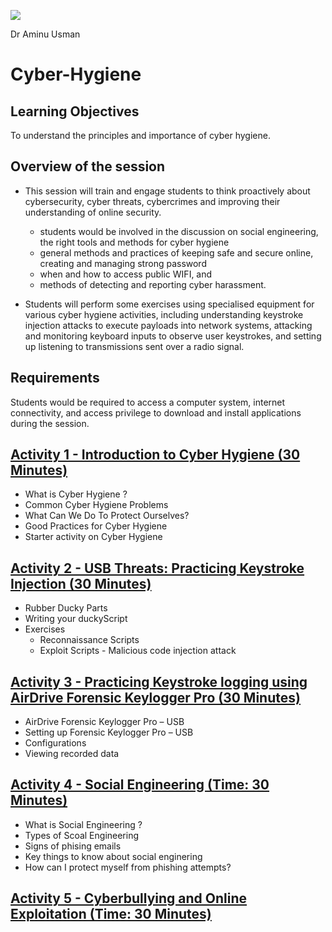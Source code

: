 ![](https://github.com/CS-Outreach-Session/Cyber-Hygiene/blob/main/images/ysj_HIoT.PNG)

Dr Aminu Usman 

# Cyber-Hygiene
## Learning Objectives
To understand the principles and importance of cyber hygiene.

## Overview of the session 

* This session will train and engage students to think proactively about cybersecurity, cyber threats, cybercrimes and improving their understanding of online security. 
   - students would be involved in the discussion on social engineering, the right tools and methods for cyber hygiene
   - general methods and practices of keeping safe and secure online, creating and managing strong password
   - when and how to access public WIFI, and 
   - methods of detecting and reporting cyber harassment. 
   

* Students will perform some exercises using specialised equipment for various cyber hygiene activities, including understanding keystroke injection attacks to execute payloads into network systems, attacking and monitoring keyboard inputs to observe user keystrokes, and setting up listening to transmissions sent over a radio signal. 

## Requirements 

Students would be required to access a computer system, internet connectivity, and access privilege to download and install applications during the session.

## [Activity 1 - Introduction to Cyber Hygiene (30 Minutes)](https://github.com/CS-Outreach-Session/Cyber-Hygiene/tree/main/Introduction%20to%20Cyber%20Hygiene#what-is-cyber-hygiene-)
  * What is Cyber Hygiene ?
  * Common Cyber Hygiene Problems
  * What Can We Do To Protect Ourselves?
  * Good Practices for Cyber Hygiene
  * Starter activity on Cyber Hygiene

  
## [Activity 2 - USB Threats: Practicing Keystroke Injection (30 Minutes)](https://github.com/CS-Outreach-Session/Cyber-Hygiene/tree/main/Keystroke%20Injection%20attack)
 * Rubber Ducky Parts
* Writing your duckyScript
* Exercises
  - Reconnaissance Scripts
  - Exploit Scripts - Malicious code injection attack


## [Activity 3 - Practicing Keystroke logging using AirDrive Forensic Keylogger Pro (30 Minutes)](https://github.com/CS-Outreach-Session/Cyber-Hygiene/tree/main/Keystroke%20logging%20attacks)
*	AirDrive Forensic Keylogger Pro – USB
*	Setting up Forensic Keylogger Pro – USB
*	Configurations
*	Viewing recorded data


## [Activity 4 - Social Engineering (Time: 30 Minutes)](https://github.com/CS-Outreach-Session/Cyber-Hygiene/tree/main/HackRF%20One)
* What is Social Engineering ?
* Types of Scoal Engineering
* Signs of phising emails 
* Key things to know about social enginering
* How can I protect myself from phishing attempts?

## [Activity 5 - Cyberbullying and Online Exploitation (Time: 30 Minutes)](https://github.com/CS-Outreach-Session/Cyber-Hygiene/tree/main/Sex%20Crimes%2C%20Victimization%2C%20And%20Obscenity%20on%20the%20Internet)
